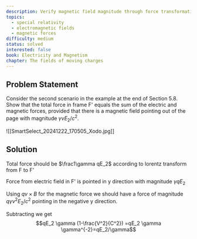 ```yaml
---
description: Verify magnetic field magnitude through force transformation between frames
topics:
  - special relativity
  - electromagnetic fields
  - magnetic forces
difficulty: medium
status: solved
interested: false
book: Electricity and Magnetism
chapter: The fields of moving charges
---
```


## Problem Statement
Consider the second scenario in the example at the end of Section 5.8. Show that the total force in frame F' equals the sum of the electric and magnetic forces, provided that there is a magnetic field pointing out of the page with magnitude $\gamma vE_2/c^2$.

![[SmartSelect_20241222_170505_Xodo.jpg]]
## Solution
Total force should be $\frac1\gamma qE_2$ according to lorentz transform from F to F'

Force from electric field in F' is pointed in y direction with magnitude $\gamma q E_2$

Using $qv\times B$ for the magnetic force we should have a force of magnitude $q\gamma v^2E_2/c^2$ pointing in the negative y direction.

Subtracting we get
$$qE_2 \gamma (1-\frac{V^2}{C^2}) =qE_2 \gamma \gamma^{-2}=qE_2/\gamma$$


